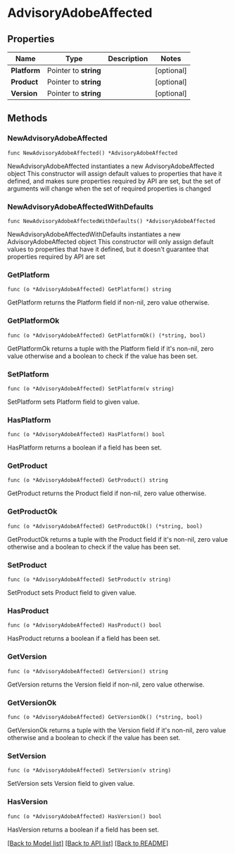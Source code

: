 # AdvisoryAdobeAffected

## Properties

Name | Type | Description | Notes
------------ | ------------- | ------------- | -------------
**Platform** | Pointer to **string** |  | [optional] 
**Product** | Pointer to **string** |  | [optional] 
**Version** | Pointer to **string** |  | [optional] 

## Methods

### NewAdvisoryAdobeAffected

`func NewAdvisoryAdobeAffected() *AdvisoryAdobeAffected`

NewAdvisoryAdobeAffected instantiates a new AdvisoryAdobeAffected object
This constructor will assign default values to properties that have it defined,
and makes sure properties required by API are set, but the set of arguments
will change when the set of required properties is changed

### NewAdvisoryAdobeAffectedWithDefaults

`func NewAdvisoryAdobeAffectedWithDefaults() *AdvisoryAdobeAffected`

NewAdvisoryAdobeAffectedWithDefaults instantiates a new AdvisoryAdobeAffected object
This constructor will only assign default values to properties that have it defined,
but it doesn't guarantee that properties required by API are set

### GetPlatform

`func (o *AdvisoryAdobeAffected) GetPlatform() string`

GetPlatform returns the Platform field if non-nil, zero value otherwise.

### GetPlatformOk

`func (o *AdvisoryAdobeAffected) GetPlatformOk() (*string, bool)`

GetPlatformOk returns a tuple with the Platform field if it's non-nil, zero value otherwise
and a boolean to check if the value has been set.

### SetPlatform

`func (o *AdvisoryAdobeAffected) SetPlatform(v string)`

SetPlatform sets Platform field to given value.

### HasPlatform

`func (o *AdvisoryAdobeAffected) HasPlatform() bool`

HasPlatform returns a boolean if a field has been set.

### GetProduct

`func (o *AdvisoryAdobeAffected) GetProduct() string`

GetProduct returns the Product field if non-nil, zero value otherwise.

### GetProductOk

`func (o *AdvisoryAdobeAffected) GetProductOk() (*string, bool)`

GetProductOk returns a tuple with the Product field if it's non-nil, zero value otherwise
and a boolean to check if the value has been set.

### SetProduct

`func (o *AdvisoryAdobeAffected) SetProduct(v string)`

SetProduct sets Product field to given value.

### HasProduct

`func (o *AdvisoryAdobeAffected) HasProduct() bool`

HasProduct returns a boolean if a field has been set.

### GetVersion

`func (o *AdvisoryAdobeAffected) GetVersion() string`

GetVersion returns the Version field if non-nil, zero value otherwise.

### GetVersionOk

`func (o *AdvisoryAdobeAffected) GetVersionOk() (*string, bool)`

GetVersionOk returns a tuple with the Version field if it's non-nil, zero value otherwise
and a boolean to check if the value has been set.

### SetVersion

`func (o *AdvisoryAdobeAffected) SetVersion(v string)`

SetVersion sets Version field to given value.

### HasVersion

`func (o *AdvisoryAdobeAffected) HasVersion() bool`

HasVersion returns a boolean if a field has been set.


[[Back to Model list]](../README.md#documentation-for-models) [[Back to API list]](../README.md#documentation-for-api-endpoints) [[Back to README]](../README.md)



